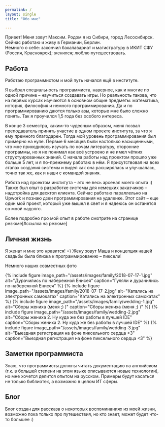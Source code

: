 ```yaml
---
permalink: /
layout: single
title: "Обо мне"

---
```


Привет! Меня зовут Максим. Родом я из Сибири, город Лесосибирск. Сейчас работаю и живу в Германии, Берлин.  
Немного о себе: закончил бакалавариат и магистратуру в ИКИТ СФУ (Россия, Красноярск); женился; люблю путешествовать. 

## Работа
Работаю программистом и мой путь начался ещё в институте.

Я выбрал специальность программиста, наверное, как и многие по одной причине – научиться создавать игры.
Но реальность такова, что на первых курсах изучаются в основном общие предметы: математика, история, философия 
и немного программирования. Да и по программированию даются только азы, которые мне было сложно понять. 
Так я проучился 1,5 года без особого интереса.

В конце 3 семестра, каким-то чудесным образом, меня позвал преподаватель принять участие в одном проекте института, 
за что я ему премного благодарен. Тогда мой уровень программирования был примерно на нуле. 
Первые 6 месяцев были настолько насыщенными, что мне приходилось изучать по ночам литературу, сторонние программы, но я 
не понимал как всё устроено и не имел чётких структуированных знаний. С начала работы над проектом прошло уже больше 5 лет, 
и я по-прежнему работаю в нём. Я присутствовал на всех этапах создания системы и видел как она расширялась и улучшалась, 
точно так же, как и наши с командой знания.

Работа над проектом института – это не весь арсенал моего опыта :) Также был опыт в разработке системы 
для немецких заказчиков – надстройка для десктоп клиента. 
Сейчас работаю параллельно на Upwork и познаю дзен программирования на удаленке. 
Этот сайт – еще один мой проект, который уже вышел в свет и я надеюсь он останется со мной надолго.

Более подробно про мой опыт в работе смотрите на странице резюме[#ссылка на резюме]

## Личная жизнь

Я женат и мне это нравится! =) Жену зовут Маша и концепция нашей свадьбы была близка к программированию – пиксели!

Немного наших совместных фото

{% include figure image_path="/assets/images/family/2018-07-17-1.jpg" alt="Дурачились по набережной Енисея" caption="Гуляли и дурачились по набережной Енисея" %}
{% include figure image_path="/assets/images/family/2018-07-17-2.jpg" alt="Катались на электронных самокатах" caption="Катались на электронных самокатах" %}
{% include figure image_path="/assets/images/family/wedding-1.jpg" alt="Сборы жениха (меня ;) )" caption="Сборы жениха (меня ;) )" %}
{% include figure image_path="/assets/images/family/wedding-2.jpg" alt="Сборы жениха 2. Ну куда же без работы в лучшей IDE" caption="Сборы жениха 2. Ну куда же без работы в лучшей IDE" %}
{% include figure image_path="/assets/images/family/wedding-3.jpg" alt="Выездная регистрация на фоне пиксельного сердца <3" caption="Выездная регистрация на фоне пиксельного сердца <3" %}

## Заметки программиста

Знаю, что программисты должны читать документацию на английском (т.к. в большей степени на этом языке описываются 
новые технологии), но мне хочется делится опытом на русском. Примеры будут касаться не только библиотек, 
а возможно в целом ИТ сферы.   

## Блог
Блог создан для рассказа о некоторых воспоминаниях из моей жизни, возможно пока только про путешествия, но кто знает, 
может будет что-то большее :)  